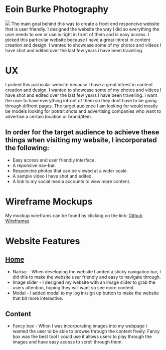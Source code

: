 # Eoin Burke Photography 
<img src="web/images/project.jpg">
<light> The main goal behind this was to create a front end responcive website that is user friendly. I designed the website the way I did so everything the user needs to see or use is right in front of them and is easy access.
I picked this particular website because I have a great intrest in content creation and design. I wanted to showcase some of my photos and videos I have shot and edited over the last few years i have been travelling. </light>


# <strong>UX</strong>
I picked this particular website because I have a great intrest in content creation and design. I wanted to showcase some of my photos and videos I have shot and edited over the last few years I have been travelling. I want the user to have everything infront of them so they dont have to be going through diffrent pages. The target audience I am looking for would mostly be models looking for potrait shots and advertising companies who want to advertise a certain location or brand/item.

## <strong>In order for the target audience to achieve these things when visiting my website, I incorporated the following:</strong>
* Easy access and user friendly interface.
* A reponsive nav-bar.
* Responcive photos that can be viewed at a wider scale.
* A sample video I have shot and edited.
* A link to my social media accounts to view more content.

# <strong>Wireframe Mockups</strong>
My mockup wireframs can be found by clicking on the link:
[Github Wireframes](https://github.com/Eoinburke/milestone-project/blob/main/new-project-1.pdf)

# <strong>Website Features</strong>
## [Home](https://eoinburke.github.io/milestone-project/index.html) 
* Narbar - When developing the website I added a sticky navigation bar, I did this to make the website user friendly and easy to navigate through. 
* Image slider - I designed my website with an image slider to grab the users attention, hoping they will want so see more content.
* Modal -  I added modal to my log in/sign up button to make the website that bit more interactive.

## Content
* Fancy box - When I was incorporating images into my webpage I wanted the user to be able to browse through the content freely. Fancy box was the best tool I could use it allows users to play through the images and have easy access to scroll through them.

